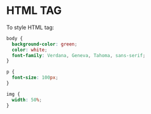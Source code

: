 # HTML TAG

To style HTML tag:

```css
body {
  background-color: green;
  color: white;
  font-family: Verdana, Geneva, Tahoma, sans-serif;
}

p {
  font-size: 100px;
}

img {
  width: 50%;
}
```
